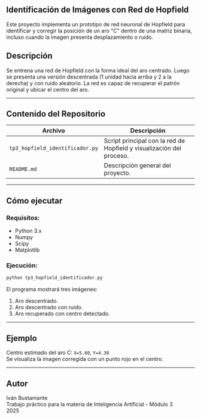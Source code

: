 ## Identificación de Imágenes con Red de Hopfield

Este proyecto implementa un prototipo de red neuronal de Hopfield para identificar y corregir la posición de un aro "C" dentro de una matriz binaria, incluso cuando la imagen presenta desplazamiento o ruido.

## Descripción

Se entrena una red de Hopfield con la forma ideal del aro centrado. Luego se presenta una versión descentrada (1 unidad hacia arriba y 2 a la derecha) y con ruido aleatorio. La red es capaz de recuperar el patrón original y ubicar el centro del aro.

---

## Contenido del Repositorio

| Archivo                         | Descripción                                                                 |
|---------------------------------|-----------------------------------------------------------------------------|
| `tp3_hopfield_identificador.py` | Script principal con la red de Hopfield y visualización del proceso.       |
| `README.md`                     | Descripción general del proyecto.                                          |

---

## Cómo ejecutar

### Requisitos:
- Python 3.x
- Numpy
- Scipy
- Matplotlib

### Ejecución:
```bash
python tp3_hopfield_identificador.py
```

El programa mostrará tres imágenes:
1. Aro descentrado.
2. Aro descentrado con ruido.
3. Aro recuperado con centro detectado.

---

## Ejemplo

Centro estimado del aro C: `X=5.60`, `Y=4.30`  
Se visualiza la imagen corregida con un punto rojo en el centro.

---

## Autor

Iván Bustamante  
Trabajo práctico para la materia de Inteligencia Artificial - Módulo 3  
2025

